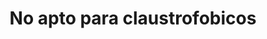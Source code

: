 ---
layout: post-short
title:  "No apto para claustrofobicos"

tags: devshort
short: ALjjG7O-dnI
---